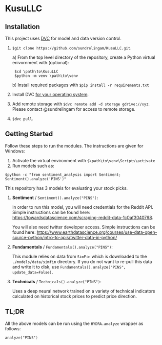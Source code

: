 # KusuLLC

## Installation

This project uses [DVC](https://dvc.org/) for model and data version control.

1. `$git clone https://github.com/sundrelingam/KusuLLC.git`.

    a) From the top level directory of the repository, create a Python virtual enivornment with (optional):

		$cd \path\to\KusuLLC
		$python -m venv \path\to\venv
		
	b) Install required packages with `$pip install -r requirements.txt`

2. Install DVC [for your operating system](https://dvc.org/doc/install).
3. Add remote storage with `$dvc remote add -d storage gdrive://xyz`. Please contact @sundrelingam for access to remote storage.
4. `$dvc pull`.

## Getting Started

Follow these steps to run the modules. The instructions are given for Windows:

1. Activate the virtual environment with `$\path\to\venv\Scripts\activate`
2. Run models such as:

```
$python -c "from sentiment_analysis import Sentiment; Sentiment().analyze('PINS')"
```

This repository has 3 models for evaluating your stock picks.

1. **Sentiment** / `Sentiment().analyze("PINS")`:

    In order to run this model, you will need credentials for the Reddit API. Simple instructions can be found here: https://towardsdatascience.com/scraping-reddit-data-1c0af3040768.
    
    You will also need twitter developer access. Simple instructions can be found here: https://www.earthdatascience.org/courses/use-data-open-source-python/intro-to-apis/twitter-data-in-python/

2. **Fundamentals** / `Fundamentals().analyze("PINS")`:
    
    This module relies on data from `SimFin` which is downloaded to the `./models/data/simfin` directory. If you do not want to re-pull this data and write it to disk, use `Fundamentals().analyze("PINS", update_data=False)`.

3. **Technicals** / `Technicals().analyze("PINS")`:
    
    Uses a deep neural network trained on a variety of technical indicators calculated on historical stock prices to predict price direction.

## TL;DR

All the above models can be run using the `HYDRA.analyze` wrapper as follows:

```
analyze("PINS")
```
